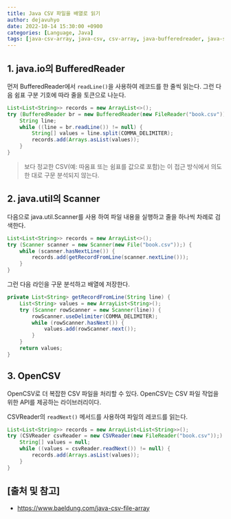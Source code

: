 ```yaml
---
title: Java CSV 파일을 배열로 읽기
author: dejavuhyo
date: 2022-10-14 15:30:00 +0900
categories: [Language, Java]
tags: [java-csv-array, java-csv, csv-array, java-bufferedreader, java-scanner, 자바-csv-배열, csv-배열, csv-읽기, cvs-배열-읽기]
---
```


## 1. java.io의 BufferedReader
먼저 BufferedReader에서 `readLine()`을 사용하여 레코드를 한 줄씩 읽는다. 그런 다음 쉼표 구분 기호에 따라 줄을 토큰으로 나눈다.

```java
List<List<String>> records = new ArrayList<>();
try (BufferedReader br = new BufferedReader(new FileReader("book.csv"))) {
    String line;
    while ((line = br.readLine()) != null) {
        String[] values = line.split(COMMA_DELIMITER);
        records.add(Arrays.asList(values));
    }
}
```

> 보다 정교한 CSV(예: 따옴표 또는 쉼표를 값으로 포함)는 이 접근 방식에서 의도한 대로 구문 분석되지 않는다.

## 2. java.util의 Scanner
다음으로 java.util.Scanner를 사용 하여 파일 내용을 실행하고 줄을 하나씩 차례로 검색한다.

```java
List<List<String>> records = new ArrayList<>();
try (Scanner scanner = new Scanner(new File("book.csv"));) {
    while (scanner.hasNextLine()) {
        records.add(getRecordFromLine(scanner.nextLine()));
    }
}
```

그런 다음 라인을 구문 분석하고 배열에 저장한다.

```java
private List<String> getRecordFromLine(String line) {
    List<String> values = new ArrayList<String>();
    try (Scanner rowScanner = new Scanner(line)) {
        rowScanner.useDelimiter(COMMA_DELIMITER);
        while (rowScanner.hasNext()) {
            values.add(rowScanner.next());
        }
    }
    return values;
}
```

## 3. OpenCSV
OpenCSV로 더 복잡한 CSV 파일을 처리할 수 있다. OpenCSV는 CSV 파일 작업을 위한 API를 제공하는 라이브러리이다.

CSVReader의 `readNext()` 메서드를 사용하여 파일의 레코드를 읽는다.

```java
List<List<String>> records = new ArrayList<List<String>>();
try (CSVReader csvReader = new CSVReader(new FileReader("book.csv"));) {
    String[] values = null;
    while ((values = csvReader.readNext()) != null) {
        records.add(Arrays.asList(values));
    }
}
```

## [출처 및 참고]
* <https://www.baeldung.com/java-csv-file-array>

